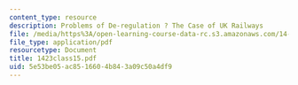 ```yaml
---
content_type: resource
description: Problems of De-regulation ? The Case of UK Railways
file: /media/https%3A/open-learning-course-data-rc.s3.amazonaws.com/14-23-government-regulation-of-industry-spring-2003/5e53be05ac8516604b843a09c50a4df9_1423class15.pdf
file_type: application/pdf
resourcetype: Document
title: 1423class15.pdf
uid: 5e53be05-ac85-1660-4b84-3a09c50a4df9
---
```

